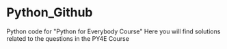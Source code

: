 # Python_Github
Python code for "Python for Everybody Course"
Here you will find solutions related to the questions in the PY4E Course
